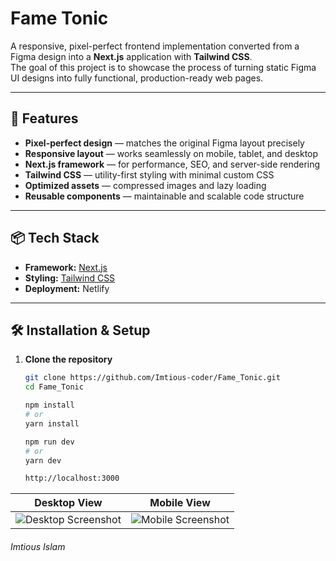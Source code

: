 # Fame Tonic

A responsive, pixel-perfect frontend implementation converted from a Figma design into a **Next.js** application with **Tailwind CSS**.  
The goal of this project is to showcase the process of turning static Figma UI designs into fully functional, production-ready web pages.

---

## 🚀 Features

- **Pixel-perfect design** — matches the original Figma layout precisely  
- **Responsive layout** — works seamlessly on mobile, tablet, and desktop  
- **Next.js framework** — for performance, SEO, and server-side rendering  
- **Tailwind CSS** — utility-first styling with minimal custom CSS  
- **Optimized assets** — compressed images and lazy loading  
- **Reusable components** — maintainable and scalable code structure  

---

## 📦 Tech Stack

- **Framework:** [Next.js](https://nextjs.org/)  
- **Styling:** [Tailwind CSS](https://tailwindcss.com/)  
- **Deployment:** Netlify

---

## 🛠 Installation & Setup

1. **Clone the repository**
   ```bash
   git clone https://github.com/Imtious-coder/Fame_Tonic.git
   cd Fame_Tonic
   
   npm install
   # or
   yarn install
   
   npm run dev
   # or
   yarn dev

   http://localhost:3000

| Desktop View                                      | Mobile View                                     |
| ------------------------------------------------- | ----------------------------------------------- |
| ![Desktop Screenshot](public/desktop.png) | ![Mobile Screenshot](public/mobile.png) |




###### Imtious Islam